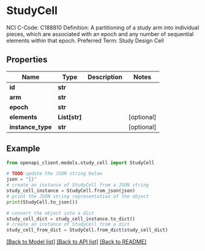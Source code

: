 # StudyCell

NCI C-Code: C188810 Definition: A partitioning of a study arm into individual pieces, which are associated with an epoch and any number of sequential elements within that epoch. Preferred Term: Study Design Cell

## Properties

Name | Type | Description | Notes
------------ | ------------- | ------------- | -------------
**id** | **str** |  | 
**arm** | **str** |  | 
**epoch** | **str** |  | 
**elements** | **List[str]** |  | [optional] 
**instance_type** | **str** |  | [optional] 

## Example

```python
from openapi_client.models.study_cell import StudyCell

# TODO update the JSON string below
json = "{}"
# create an instance of StudyCell from a JSON string
study_cell_instance = StudyCell.from_json(json)
# print the JSON string representation of the object
print(StudyCell.to_json())

# convert the object into a dict
study_cell_dict = study_cell_instance.to_dict()
# create an instance of StudyCell from a dict
study_cell_from_dict = StudyCell.from_dict(study_cell_dict)
```
[[Back to Model list]](../README.md#documentation-for-models) [[Back to API list]](../README.md#documentation-for-api-endpoints) [[Back to README]](../README.md)


